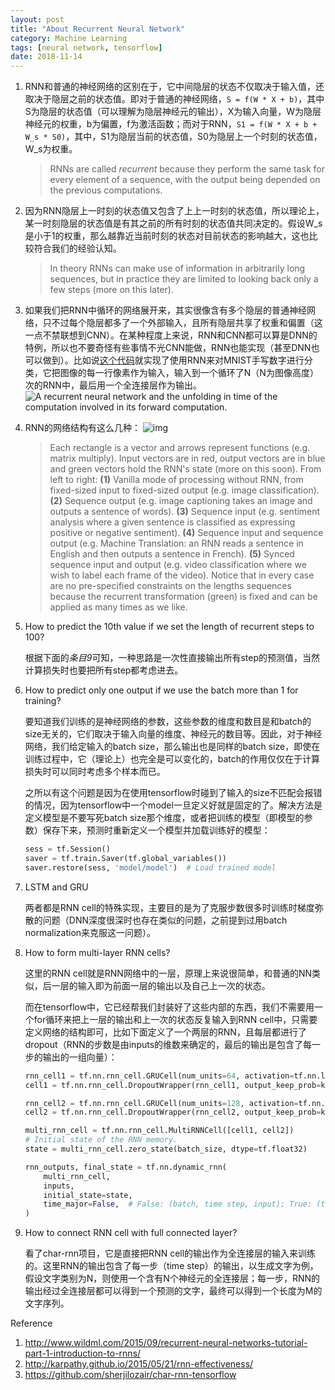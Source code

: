 ```yaml
---
layout: post
title: "About Recurrent Neural Network"
category: Machine Learning
tags: [neural network, tensorflow]
date: 2018-11-14
---
```


1. RNN和普通的神经网络的区别在于，它中间隐层的状态不仅取决于输入值，还取决于隐层之前的状态值。即对于普通的神经网络，`S = f(W * X + b)`，其中S为隐层的状态值（可以理解为隐层神经元的输出），X为输入向量，W为隐层神经元的权重，b为偏置，f为激活函数；而对于RNN，`S1 = f(W * X + b + W_s * S0)`，其中，S1为隐层当前的状态值，S0为隐层上一个时刻的状态值，W_s为权重。

   > RNNs are called *recurrent* because they perform the same task for every element of a sequence, with the output being depended on the previous computations.

2. 因为RNN隐层上一时刻的状态值又包含了上上一时刻的状态值，所以理论上，某一时刻隐层的状态值是有其之前的所有时刻的状态值共同决定的。假设W_s是小于1的权重，那么越靠近当前时刻的状态对目前状态的影响越大，这也比较符合我们的经验认知。

   > In theory RNNs can make use of information in arbitrarily long sequences, but in practice they are limited to looking back only a few steps (more on this later). 

3. 如果我们把RNN中循环的网络展开来，其实很像含有多个隐层的普通神经网络，只不过每个隐层都多了一个外部输入，且所有隐层共享了权重和偏置（这一点不禁联想到CNN）。在某种程度上来说，RNN和CNN都可以算是DNN的特例，所以也不要奇怪有些事情不光CNN能做，RNN也能实现（甚至DNN也可以做到）。比如说[这个代码](https://github.com/MorvanZhou/Tensorflow-Tutorial/blob/master/tutorial-contents/402_RNN_classification.py)就实现了使用RNN来对MNIST手写数字进行分类，它把图像的每一行像素作为输入，输入到一个循环了N（N为图像高度）次的RNN中，最后用一个全连接层作为输出。
   ![A recurrent neural network and the unfolding in time of the computation involved in its forward computation.](http://www.wildml.com/wp-content/uploads/2015/09/rnn.jpg)
   <!--break-->

4. RNN的网络结构有这么几种：
   ![img](http://karpathy.github.io/assets/rnn/diags.jpeg)

   > Each rectangle is a vector and arrows represent functions (e.g. matrix multiply). Input vectors are in red, output vectors are in blue and green vectors hold the RNN's state (more on this soon). From left to right: **(1)** Vanilla mode of processing without RNN, from fixed-sized input to fixed-sized output (e.g. image classification). **(2)** Sequence output (e.g. image captioning takes an image and outputs a sentence of words). **(3)** Sequence input (e.g. sentiment analysis where a given sentence is classified as expressing positive or negative sentiment). **(4)** Sequence input and sequence output (e.g. Machine Translation: an RNN reads a sentence in English and then outputs a sentence in French). **(5)** Synced sequence input and output (e.g. video classification where we wish to label each frame of the video). Notice that in every case are no pre-specified constraints on the lengths sequences because the recurrent transformation (green) is fixed and can be applied as many times as we like.

5. How to predict the 10th value if we set the length of recurrent steps to 100?

   根据下面的*条目9*可知，一种思路是一次性直接输出所有step的预测值，当然计算损失时也要把所有step都考虑进去。

6. How to predict only one output if we use the batch more than 1 for training?

   要知道我们训练的是神经网络的参数，这些参数的维度和数目是和batch的size无关的，它们取决于输入向量的维度、神经元的数目等。因此，对于神经网络，我们给定输入的batch size，那么输出也是同样的batch size，即使在训练过程中，它（理论上）也完全是可以变化的，batch的作用仅仅在于计算损失时可以同时考虑多个样本而已。

   之所以有这个问题是因为在使用tensorflow时碰到了输入的size不匹配会报错的情况，因为tensorflow中一个model一旦定义好就是固定的了。解决方法是定义模型是不要写死batch size那个维度，或者把训练的模型（即模型的参数）保存下来，预测时重新定义一个模型并加载训练好的模型：

   ```python
   sess = tf.Session()
   saver = tf.train.Saver(tf.global_variables())
   saver.restore(sess, 'model/model')  # Load trained model
   ```

7. LSTM and GRU

   两者都是RNN cell的特殊实现，主要目的是为了克服步数很多时训练时梯度弥散的问题（DNN深度很深时也存在类似的问题，之前提到过用batch normalization来克服这一问题）。

8. How to form multi-layer RNN cells?

   这里的RNN cell就是RNN网络中的一层，原理上来说很简单，和普通的NN类似，后一层的输入即为前面一层的输出以及自己上一次的状态。

   而在tensorflow中，它已经帮我们封装好了这些内部的东西，我们不需要用一个for循环来把上一层的输出和上一次的状态反复输入到RNN cell中，只需要定义网络的结构即可，比如下面定义了一个两层的RNN，且每层都进行了dropout（RNN的步数是由inputs的维数来确定的，最后的输出是包含了每一步的输出的一组向量）：

   ```python
   rnn_cell1 = tf.nn.rnn_cell.GRUCell(num_units=64, activation=tf.nn.leaky_relu)
   cell1 = tf.nn.rnn_cell.DropoutWrapper(rnn_cell1, output_keep_prob=keep_prob)
   
   rnn_cell2 = tf.nn.rnn_cell.GRUCell(num_units=128, activation=tf.nn.leaky_relu)
   cell2 = tf.nn.rnn_cell.DropoutWrapper(rnn_cell2, output_keep_prob=keep_prob)
   
   multi_rnn_cell = tf.nn.rnn_cell.MultiRNNCell([cell1, cell2])
   # Initial state of the RNN memory.
   state = multi_rnn_cell.zero_state(batch_size, dtype=tf.float32)
   
   rnn_outputs, final_state = tf.nn.dynamic_rnn(
       multi_rnn_cell,
       inputs,
       initial_state=state,
       time_major=False,  # False: (batch, time step, input); True: (time step, batch, input)
   )
   ```

9. How to connect RNN cell with full connected layer?

   看了char-rnn项目，它是直接把RNN cell的输出作为全连接层的输入来训练的。这里RNN的输出包含了每一步（time step）的输出，以生成文字为例，假设文字类别为N，则使用一个含有N个神经元的全连接层；每一步，RNN的输出经过全连接层都可以得到一个预测的文字，最终可以得到一个长度为M的文字序列。



Reference

1. http://www.wildml.com/2015/09/recurrent-neural-networks-tutorial-part-1-introduction-to-rnns/
2. http://karpathy.github.io/2015/05/21/rnn-effectiveness/
3. https://github.com/sherjilozair/char-rnn-tensorflow